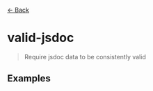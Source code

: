 [&#x2190; Back](./)
# valid-jsdoc

> Require jsdoc data to be consistently valid

 

## Examples

<code-highlight>
 
<div slot="correct">

```js

```

</div>

 
<div slot="incorrect">

```js

```

</div>

 
</code-highlight>

